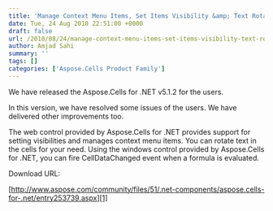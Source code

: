 ```yaml
---
title: 'Manage Context Menu Items, Set Items Visibility &amp; Text Rotation for GridWeb in Aspose.Cells for .NET 5.1.2'
date: Tue, 24 Aug 2010 22:51:00 +0000
draft: false
url: /2010/08/24/manage-context-menu-items-set-items-visibility-text-rotation-for-gridweb-in-aspose-cells-for-net-5-1-2/
author: Amjad Sahi
summary: ''
tags: []
categories: ['Aspose.Cells Product Family']
---
```


We have released the Aspose.Cells for .NET v5.1.2 for the users.

In this version, we have resolved some issues of the users. We have delivered other improvements too.

The web control provided by Aspose.Cells for .NET provides support for setting visibilities and manages context menu items. You can rotate text in the cells for your need. Using the windows control provided by Aspose.Cells for .NET, you can fire CellDataChanged event when a formula is evaluated.

Download URL:

[http://www.aspose.com/community/files/51/.net-components/aspose.cells-for-.net/entry253739.aspx][1]




[1]: http://www.aspose.com/community/files/51/.net-components/aspose.cells-for-.net/entry253739.aspx




